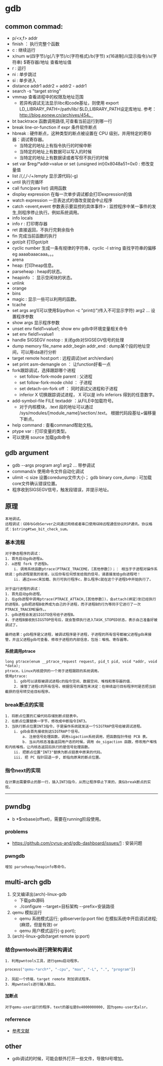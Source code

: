 # gdb 
## common commad:  
- p/<x,f> addr
- finish ： 执行完整个函数  
- c : 继续运行  
- x/num w(四字节)/g(八字节)/c(字符格式)/b(字节) x(16进制)/i(显示指令)/s(字符串) $寄存器/地址  查看地址值  
- r <args> : 运行  
- ni : 单步跳过  
- si : 单步进入  
- distance addr1 addr2  = addr2 - addr1  
- search -s "target string"  
- vmmap 查看进程中的权限及地址范围  
	- 若异构调试无法显示libc和code基址，则使用 export LD_LIBRARY_PATH=/path/lib/:$LD_LIBRARY_PATH设定库地址. 参考：http://blog.eonew.cn/archives/454。
- bt backtrace 函数调用路径,可查看当前运行到哪一行
- break line-or-function if expr 条件软件断点
- hbreak : 硬件断点，这种类型的断点被设置在 CPU 级别，并用特定的寄存器：调试寄存器。
	- 当特定的地址上有指令执行的时候中断
	- 当特定的地址上有数据可以写入的时候
	- 当特定的地址上有数据读或者写但不执行的时候
- set var $reg/*addr=value  or set {unsigned int}0x8048a51=0x0 : 修改变量值  
- list <linenum>/<function>/<first>,<last>/,<last>/-/+/empty  显示源代码(-g)  
- until 执行完循环
- call func(para list)  调用函数
- display expression  在每一次单步调试都会打印expression的值
- watch expression 一旦表达式的值改变就会中止程序
- catch <event,event 参数表示要监控的具体事件> : 监控程序中某一事件的发生,则程序停止执行。例如系统调用。 
- info locals
- info r : 打印寄存器
- ret 直接返回，不执行完剩余指令
- fin 完成当前函数的执行
- got/plt 打印got/plt
- cyclic number 生成一条有规律的字符串，cyclic -l string 查找字符串的偏移 eg aaaabaaacaaa。。。
- arena
- heap: 打印heap信息。
- parseheap : heap的状态。
- heapinfo ： 显示空闲块的状态。
- unlink
- orange
- bins
- magic : 显示一些可以利用的函数。
- tcache
- set args arg1(可以使用$(python -c "print()")传入不可显示字符) arg2 ... 设置程序参数
- show args 显示程序参数
- unset env field1=value1; show env  gdb中环境变量相关命令
- set env field1=value1
- handle SIGSEGV nostop : 关闭gdb对SIGSEGV信号的处理
- dump memory file_name addr_begin addr_end : dump某个段的地址空间，可以用ida进行分析
- target remote host:port  : 远程调试(set arch/endian)
- set print asm-demangle on ： 让function好看一点
- fork跟踪调试，选择跟踪哪个进程
	- set follow-fork-mode parent : 父进程
	- set follow-fork-mode child ： 子进程
	- set detach-on-fork off ： 同时调试父进程和子进程
	- inferior X 切换跟踪调试进程， X 可以是 info inferiors 得到的任意数字。
- add-symbol-file FILE textaddr ：从FILE中加载符号。 
	- 对于内核模块，.text 段的地址可以通过 /sys/modules/[module_name]/section/.text。 根据代码段基址+偏移量下断点。
- help command : 查看command帮助文档。
- ptype var : 打印变量的类型。
- 可以使用 source 加载gdb命令

## gdb argument
- gdb --args program arg1 arg2 ... 带参调试
- command/x 使用命令文件自动化调试
- ulimit -c size 设置coredump文件大小； gdb binary core_dump :  可加载core文件确认错误位置。
- 程序收到SIGSEGV信号，触发段错误，并提示地址。

## 原理
	本地调试。
	远程调试：GDB与GdbServer之间通过网络或者串口使用GDB远程通信协议RSP通讯。协议格式：$string#two_bit_check_sum。
### 基本流程
	对于静态程序的调试：
	1. 首先启动gdb进程a。
	2. a进程 fork 子进程b。
		i. 调用系统函数ptrace(PTRACE_TRACEME，[其他参数])；： 相当于子进程对操作系统说：gdb进程是我的爸爸，以后你有任何想发给我的信号，请直接发给gdb进程吧！
		ii. 通过exec来加载、执行可执行程序c，那么程序c就在这个子进程b中开始执行了。
		
	对于运行进程的调试：
	1. 首先启动gdb进程。
	2. 在gdb进程中调用ptrace(PTRACE_ATTACH,[其他参数])，会attach(绑定)到已经执行的进程B，gdb把进程B收养成为自己的子进程，而子进程B的行为等同于它进行了一次 PTRACE_TRACEME操作。。
	3. gdb进程会发送SIGSTO信号给子进程B。
	4. 子进程B接收到SIGSTOP信号后，就会暂停执行进入TASK_STOPED状态，表示自己准备好被调试了。
	
	最终结果：gdb程序是父进程，被调试程序是子进程，子进程的所有信号都被父进程gdb来接管，并且父进程gdb可查看、修改子进程的内部信息，包括：堆栈、寄存器等。
#### 系统调用ptrace
	long ptrace(enum __ptrace_request request, pid_t pid, void *addr, void *data);
	ptrace，Linux内核提供的一个用于进程跟踪的系统调用。
	使用ptrace:
		1. gdb可以读取被调试进程c的指令空间、数据空间、堆栈和寄存器的值.
		2. 接管了进程c的所有信号。根据信号的属性来决定：在继续运行目标程序时是否把当前截获的信号转交给目标程序。
### break断点的实现
	1. 将断点位置的汇编代码存储到断点链表中。
	2. 在断点位置替换一字节，修改成中断指令INT3。
	3. 当执行断点位置INT3指令，于是操作系统就发送一个SIGTRAP信号给被调试进程。
		i. gdb会首先接收到这SIGTRAP个信号。
			a. 注册信号处理函数，调用sigaction系统调用，把函数指针传给 PCB 表。
			b. 当从内核态准备返回用户态的时候，调用 do_sigaction 函数，修改用户堆栈和内核堆栈，让内核态返回后执行的是信号处理函数。
		ii. 把断点位置"INT3"替换为断点链表中原来的代码。
		iii. 把 PC 指针回退一步, 即指向原来的断点位置。
### 指令next的实现
	在计算出需要停止的那一行，插入INT3指令，从而让程序停止下来的，类似break断点的实现。
---

## pwndbg
- b *$rebase(offset)，需要在running阶段使用。
### problems
- https://github.com/cyrus-and/gdb-dashboard/issues/1 : 安装问题
### pwngdb
	增加 parseheap/heapinfo等命令。

## multi-arch gdb
1. 交叉编译出(arch)-linux-gdb
   - 下载gdb源码
   - ./configure --target=目标架构 --prefix=安装路径
2. qemu 模拟运行
   - qemu 系统模式运行; gdbserver(ip:port file) 在模拟系统中开启调试进程; (麻烦，但是有效)
   or
   - qemu 用户模式运行(-g port);
3. (arch)-linux-gdb(target remote ip:port)

### 结合pwntools进行跨架构调试
	1. 利用pwntools工具，进行qemu启动程序。 
```python
process("qemu-*arch*", "-cpu", "max", "-L", ".", "program"])
```
	2. 另起一个终端，target remote 附加调试程序。 
	3. 用pwntools进行输入输出。
#### 加断点
	对于qemu-user运行的程序，text的基址是0x4000000000, 因为qemu-user无alsr。

### referrence
- [参考文献](https://blog.csdn.net/zqj6893/article/details/84662579 "跨架构调试")

## other
- gdb调试的时候，可能会额外打开一些文件，导致fd号增加。